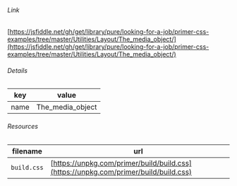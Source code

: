 <!--
https://pypi.org/project/jsfiddle-readme/
-->


###### Link
[https://jsfiddle.net/gh/get/library/pure/looking-for-a-job/primer-css-examples/tree/master/Utilities/Layout/The_media_object/](https://jsfiddle.net/gh/get/library/pure/looking-for-a-job/primer-css-examples/tree/master/Utilities/Layout/The_media_object/)

###### Details
key|value
-|-
name|The_media_object

###### Resources
filename|url
-|-
`build.css`|[https://unpkg.com/primer/build/build.css](https://unpkg.com/primer/build/build.css)